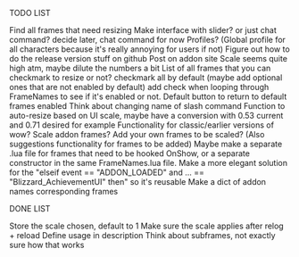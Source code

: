 TODO LIST

Find all frames that need resizing
Make interface with slider? or just chat command? decide later, chat command for now
Profiles? (Global profile for all characters because it's really annoying for users if not)
Figure out how to do the release version stuff on github
Post on addon site
Scale seems quite high atm, maybe dilute the numbers a bit
List of all frames that you can checkmark to resize or not? checkmark all by default (maybe add optional ones that are not enabled by default) add check when looping through FrameNames to see if it's enabled or not.
    Default button to return to default frames enabled
Think about changing name of slash command
Function to auto-resize based on UI scale, maybe have a conversion with 0.53 current and 0.71 desired for example
Functionality for classic/earlier versions of wow?
Scale addon frames?
Add your own frames to be scaled? (Also suggestions functionality for frames to be added)
Maybe make a separate .lua file for frames that need to be hooked OnShow, or a separate constructor in the same FrameNames.lua file.
Make a more elegant solution for the "elseif event == "ADDON_LOADED" and ... == "Blizzard_AchievementUI" then" so it's reusable
Make a dict of addon names corresponding frames 

DONE LIST

Store the scale chosen, default to 1
Make sure the scale applies after relog + reload
Define usage in description
Think about subframes, not exactly sure how that works